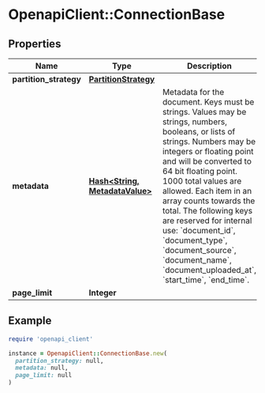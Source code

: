 # OpenapiClient::ConnectionBase

## Properties

| Name | Type | Description | Notes |
| ---- | ---- | ----------- | ----- |
| **partition_strategy** | [**PartitionStrategy**](PartitionStrategy.md) |  |  |
| **metadata** | [**Hash&lt;String, MetadataValue&gt;**](MetadataValue.md) | Metadata for the document. Keys must be strings. Values may be strings, numbers, booleans, or lists of strings. Numbers may be integers or floating point and will be converted to 64 bit floating point. 1000 total values are allowed. Each item in an array counts towards the total. The following keys are reserved for internal use: &#x60;document_id&#x60;, &#x60;document_type&#x60;, &#x60;document_source&#x60;, &#x60;document_name&#x60;, &#x60;document_uploaded_at&#x60;, &#x60;start_time&#x60;, &#x60;end_time&#x60;. | [optional] |
| **page_limit** | **Integer** |  | [optional] |

## Example

```ruby
require 'openapi_client'

instance = OpenapiClient::ConnectionBase.new(
  partition_strategy: null,
  metadata: null,
  page_limit: null
)
```

